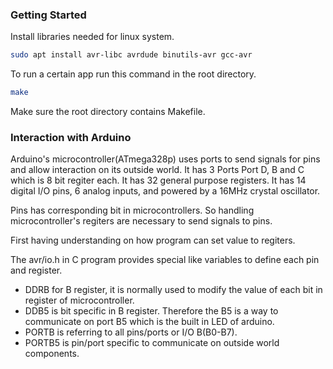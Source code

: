### Getting Started

Install libraries needed for linux system.

```bash
sudo apt install avr-libc avrdude binutils-avr gcc-avr
```

To run a certain app run this command in the root directory.
```bash
make
```

Make sure the root directory contains Makefile.

### Interaction with Arduino

Arduino's microcontroller(ATmega328p) uses ports to send signals for pins and allow
interaction on its outside world. It has 3 Ports Port D, B and C which is 8 bit regiter
each. It has 32 general purpose registers. It has 14 digital I/O pins, 6 analog inputs, 
and powered by a 16MHz crystal oscillator.

Pins has corresponding bit in microcontrollers. So handling microcontroller's regiters
are necessary to send signals to pins.

First having understanding on how program can set value to regiters.

The avr/io.h in C program provides special like variables to define each pin and register.

- DDRB for B register, it is normally used to modify the value of each bit in register
    of microcontroller.
- DDB5 is bit specific in B register. Therefore the B5 is a way to communicate on port B5
    which is the built in LED of arduino.
- PORTB is referring to all pins/ports or I/O B(B0-B7).
- PORTB5 is pin/port specific to communicate on outside world components.





